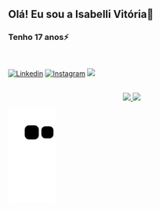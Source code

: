 <!--Informações pessoais-->
## Olá! Eu sou a Isabelli Vitória🥀
### Tenho 17 anos⚡ 

</br>

<!--Redes Sociais-->
[![Linkedin](https://img.shields.io/badge/LinkedIn-0077B5?style=for-the-badge&logo=linkedin&logoColor=white
)](https://www.linkedin.com/in/isabelli-vit%C3%B3ria-37514a20b/)
[![Instagram](https://img.shields.io/badge/Instagram-E4405F?style=for-the-badge&logo=instagram&logoColor=white
)](https://www.instagram.com/unow.iv/?next=%2F)
<a href = "mailto:isabelliv797@gmail.com" target="_blank"><img src="https://img.shields.io/badge/Gmail-D14836?style=for-the-badge&logo=gmail&logoColor=white" target="_blank"></a>

</br>

<!-- Dados do GitHub -->
<div align='center'>
    <a href="https://github.com/unowiv">
    <img height="150em" src="https://github-readme-stats-sigma-five.vercel.app/api?username=unowiv&show_icons=true&theme=dark&include_all_commits=true&count_private=true"/>
    <img height="150em" src="https://github-readme-stats-sigma-five.vercel.app/api/top-langs/?username=unowiv&layout=compact&langs_count=7&theme=dark">
    </a>
</div>

<!--Cobrinha-->
![Snake animation](https://github.com/unowiv/unowiv/blob/output/github-contribution-grid-snake.svg)
